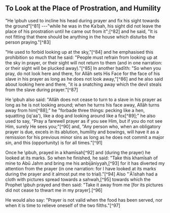 

## To Look at the Place of Prostration, and Humility

"He \pbuh used to incline his head during prayer and fix his sight towards the ground"[^81] ---"while he was in the Kaʿbah, his sight did not leave the place of his prostration until he came out from it";[^82] and he said, "It is not fitting that there should be anything in the house which disturbs the person praying."[^83]

"He used to forbid looking up at the sky,"[^84] and he emphasised this prohibition so much that he said: "People must refrain from looking up at the sky in prayer, or their sight will not return to them (and in one narration: or their sight will be plucked away)."[^85] In another ḥadīth: "So when you pray, do not look here and there, for Allāh sets His Face for the face of his slave in his prayer as long as he does not look away,"[^86] and he also said about looking here and there, "it is a snatching away which the devil steals from the slave during prayer."[^87]

<!-- TODO  iq'aa' -->

He \pbuh also said: "Allāh does not cease to turn to a slave in his prayer as long as he is not looking around; when he turns his face away, Allāh turns away from him[^88];" he "forbade three things: pecking like a hen, squatting (iq'aa'), like a dog and looking around like a fox[^89];" he also used to say, "Pray a farewell prayer as if you see Him, but if you do not see Him, surely He sees you;"[^90] and, "Any person who, when an obligatory prayer is due, excels in its ablution, humility and bowings, will have it as a remission for his previous minor sins as long as he does not commit a major sin, and this (opportunity) is for all times."[^91]

<!-- TODO double check the following -->

Once he \pbuh, prayed in a khamīsah[^92] and (during the prayer) he looked at its marks. So when he finished, he said: "Take this khamīsah of mine to Abū Jahm and bring me his anbijāniyyah,[^93] for it has diverted my attention from the prayer (in one narration: for I have looked at its marks during the prayer and it almost put me to trial)."[^94] Also "ʿĀʾishah had a cloth with pictures spread towards a sahwah,[^95] towards which the Prophet \pbuh prayed and then said: "Take it away from me [for its pictures did not cease to thwart me in my prayer].[^96]

He would also say: "Prayer is not valid when the food has been served, nor when it is time to relieve oneself of the two filths."[^97]

